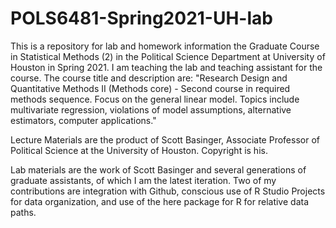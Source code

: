 # POLS6481-Spring2021-UH-lab
This is a repository for lab and homework information the Graduate Course in Statistical Methods (2) in the Political Science Department at University of Houston in Spring 2021. I am teaching the lab and teaching assistant for the course. The course title and description are: "Research Design and Quantitative Methods II (Methods core) - Second course in required methods sequence. Focus on the general linear model. Topics include multivariate regression, violations of model assumptions, alternative estimators, computer applications."

Lecture Materials are the product of Scott Basinger, Associate Professor of Political Science at the University of Houston. Copyright is his. 

Lab materials are the work of Scott Basinger and several generations of graduate assistants, of which I am the latest iteration. Two of my contributions are integration with Github, conscious use of R Studio Projects for data organization, and use of the here package for R for relative data paths. 

